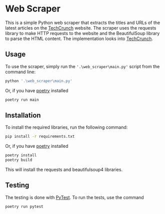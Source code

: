 # Web Scraper

This is a simple Python web scraper that extracts the titles and URLs of the latest articles on the [TechCrunch][techcrunch] website. The scraper uses the requests library to make HTTP requests to the website and the BeautifulSoup library to parse the HTML content. The implementation looks into [TechCrunch][techcrunch].

## Usage

To use the scraper, simply run the `'.\web_scraper\main.py'` script from the command line:

```bash
python '.\web_scraper\main.py'
```

Or, if you have [poetry][poetry] installed

```bash
poetry run main
```

## Installation

To install the required libraries, run the following command:

```bash
pip install -r requirements.txt
```

Or, if you have [poetry][poetry] installed

```bash
poetry install
poetry build
```

This will install the requests and beautifulsoup4 libraries.

## Testing

The testing is done with [PyTest][pytest]. To run the tests, use the command

```bash
poetry run pytest
```

<!-- Link Definitions -->

[poetry]: https://python-poetry.org/
[pytest]: https://docs.pytest.org/
[techcrunch]: https://techcrunch.com/
